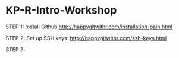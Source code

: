 # KP-R-Intro-Workshop


STEP 1: Install Github http://happygitwithr.com/installation-pain.html

STEP 2: Set up SSH keys: http://happygitwithr.com/ssh-keys.html

STEP 3: 
